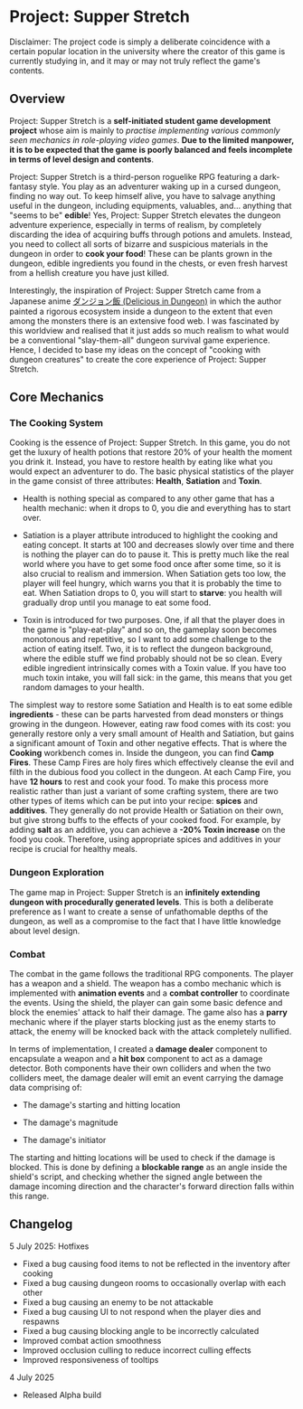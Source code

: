 # Project: Supper Stretch

Disclaimer: The project code is simply a deliberate coincidence with a certain popular location in the university where the creator of this game is currently studying in, and it may or may not truly reflect the game's contents.

## Overview

Project: Supper Stretch is a **self-initiated student game development project** whose aim is mainly to *practise implementing various commonly seen mechanics in role-playing video games*. **Due to the limited manpower, it is to be expected that the game is poorly balanced and feels incomplete in terms of level design and contents**.

Project: Supper Stretch is a third-person roguelike RPG featuring a dark-fantasy style. You play as an adventurer waking up in a cursed dungeon, finding no way out. To keep himself alive, you have to salvage anything useful in the dungeon, including equipments, valuables, and... anything that "seems to be" **edible**! Yes, Project: Supper Stretch elevates the dungeon adventure experience, especially in terms of realism, by completely discarding the idea of acquiring buffs through potions and amulets. Instead, you need to collect all sorts of bizarre and suspicious materials in the dungeon in order to **cook your food**! These can be plants grown in the dungeon, edible ingredients you found in the chests, or even fresh harvest from a hellish creature you have just killed.

Interestingly, the inspiration of Project: Supper Stretch came from a Japanese anime [ダンジョン飯 (Delicious in Dungeon)](https://en.wikipedia.org/wiki/Delicious_in_Dungeon) in which the author painted a rigorous ecosystem inside a dungeon to the extent that even among the monsters there is an extensive food web. I was fascinated by this worldview and realised that it just adds so much realism to what would be a conventional "slay-them-all" dungeon survival game experience. Hence, I decided to base my ideas on the concept of "cooking with dungeon creatures" to create the core experience of Project: Supper Stretch.

## Core Mechanics

### The Cooking System

Cooking is the essence of Project: Supper Stretch. In this game, you do not get the luxury of health potions that restore 20% of your health the moment you drink it. Instead, you have to restore health by eating like what you would expect an adventurer to do. The basic physical statistics of the player in the game consist of three attributes: **Health**, **Satiation** and **Toxin**. 

- Health is nothing special as compared to any other game that has a health mechanic: when it drops to 0, you die and everything has to start over.

- Satiation is a player attribute introduced to highlight the cooking and eating concept. It starts at 100 and decreases slowly over time and there is nothing the player can do to pause it. This is pretty much like the real world where you have to get some food once after some time, so it is also crucial to realism and immersion. When Satiation gets too low, the player will feel hungry, which warns you that it is probably the time to eat. When Satiation drops to 0, you will start to **starve**: you health will gradually drop until you manage to eat some food.

- Toxin is introduced for two purposes. One, if all that the player does in the game is "play-eat-play" and so on, the gameplay soon becomes monotonous and repetitive, so I want to add some challenge to the action of eating itself. Two, it is to reflect the dungeon background, where the edible stuff we find probably should not be so clean. Every edible ingredient intrinsically comes with a Toxin value. If you have too much toxin intake, you will fall sick: in the game, this means that you get random damages to your health.

The simplest way to restore some Satiation and Health is to eat some edible **ingredients** - these can be parts harvested from dead monsters or things growing in the dungeon. However, eating raw food comes with its cost: you generally restore only a very small amount of Health and Satiation, but gains a significant amount of Toxin and other negative effects. That is where the **Cooking** workbench comes in. Inside the dungeon, you can find **Camp Fires**. These Camp Fires are holy fires which effectively cleanse the evil and filth in the dubious food you collect in the dungeon. At each Camp Fire, you have **12 hours** to rest and cook your food. To make this process more realistic rather than just a variant of some crafting system, there are two other types of items which can be put into your recipe: **spices** and **additives**. They generally do not provide Health or Satiation on their own, but give strong buffs to the effects of your cooked food. For example, by adding **salt** as an additive, you can achieve a **-20% Toxin increase** on the food you cook. Therefore, using appropriate spices and additives in your recipe is crucial for healthy meals.

### Dungeon Exploration

The game map in Project: Supper Stretch is an **infinitely extending dungeon with procedurally generated levels**. This is both a deliberate preference as I want to create a sense of unfathomable depths of the dungeon, as well as a compromise to the fact that I have little knowledge about level design.

### Combat

The combat in the game follows the traditional RPG components. The player has a weapon and a shield. The weapon has a combo mechanic which is implemented with **animation events** and a **combat controller** to coordinate the events. Using the shield, the player can gain some basic defence and block the enemies' attack to half their damage. The game also has a **parry** mechanic where if the player starts blocking just as the enemy starts to attack, the enemy will be knocked back with the attack completely nullified.

In terms of implementation, I created a **damage dealer** component to encapsulate a weapon and a **hit box** component to act as a damage detector. Both components have their own colliders and when the two colliders meet, the damage dealer will emit an event carrying the damage data comprising of:

- The damage's starting and hitting location

- The damage's magnitude

- The damage's initiator

The starting and hitting locations will be used to check if the damage is blocked. This is done by defining a **blockable range** as an angle inside the shield's script, and checking whether the signed angle between the damage incoming direction and the character's forward direction falls within this range.

## Changelog

5 July 2025: Hotfixes

- Fixed a bug causing food items to not be reflected in the inventory after cooking
- Fixed a bug causing dungeon rooms to occasionally overlap with each other
- Fixed a bug causing an enemy to be not attackable
- Fixed a bug causing UI to not respond when the player dies and respawns
- Fixed a bug causing blocking angle to be incorrectly calculated
- Improved combat action smoothness
- Improved occlusion culling to reduce incorrect culling effects
- Improved responsiveness of tooltips

4 July 2025

- Released Alpha build
